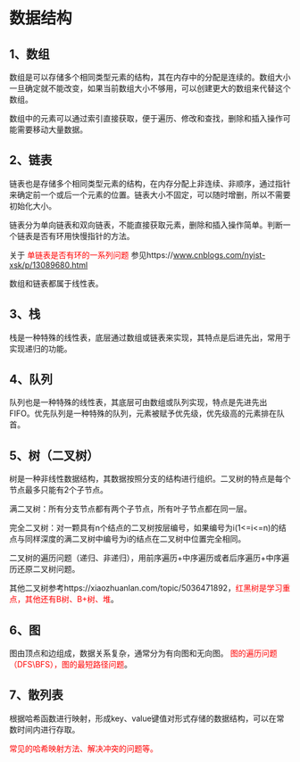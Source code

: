 # 数据结构

## 1、数组

数组是可以存储多个相同类型元素的结构，其在内存中的分配是连续的。数组大小一旦确定就不能改变，如果当前数组大小不够用，可以创建更大的数组来代替这个数组。

数组中的元素可以通过索引直接获取，便于遍历、修改和查找，删除和插入操作可能需要移动大量数据。

## 2、链表

链表也是存储多个相同类型元素的结构，在内存分配上非连续、非顺序，通过指针来确定前一个或后一个元素的位置。链表大小不固定，可以随时增删，所以不需要初始化大小。

链表分为单向链表和双向链表，不能直接获取元素，删除和插入操作简单。判断一个链表是否有环用快慢指针的方法。

关于 <font color='red'> 单链表是否有环的一系列问题 </font> 参见https://www.cnblogs.com/nyist-xsk/p/13089680.html

数组和链表都属于线性表。

## 3、栈

栈是一种特殊的线性表，底层通过数组或链表来实现，其特点是后进先出，常用于实现递归的功能。

## 4、队列

队列也是一种特殊的线性表，其底层可由数组或队列实现，特点是先进先出FIFO。优先队列是一种特殊的队列，元素被赋予优先级，优先级高的元素排在队首。

## 5、树（二叉树）

树是一种非线性数据结构，其数据按照分支的结构进行组织。二叉树的特点是每个节点最多只能有2个子节点。

满二叉树：所有分支节点都有两个子节点，所有叶子节点都在同一层。

完全二叉树：对一颗具有n个结点的二叉树按层编号，如果编号为i(1<=i<=n)的结点与同样深度的满二叉树中编号为i的结点在二叉树中位置完全相同。

二叉树的遍历问题（递归、非递归），用前序遍历+中序遍历或者后序遍历+中序遍历还原二叉树问题。

其他二叉树参考https://xiaozhuanlan.com/topic/5036471892，<font color='red'>红黑树是学习重点，其他还有B树、B+树、堆</font>。

## 6、图

图由顶点和边组成，数据关系复杂，通常分为有向图和无向图。 <font color='red'>图的遍历问题（DFS\BFS），图的最短路径问题</font>。

## 7、散列表

根据哈希函数进行映射，形成key、value键值对形式存储的数据结构，可以在常数时间内进行存取。

<font color='red'>常见的哈希映射方法、解决冲突的问题等。</font>





